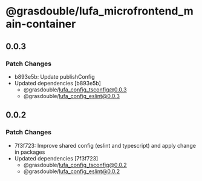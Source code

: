 # @grasdouble/lufa_microfrontend_main-container

## 0.0.3

### Patch Changes

- b893e5b: Update publishConfig
- Updated dependencies [b893e5b]
  - @grasdouble/lufa_config_tsconfig@0.0.3
  - @grasdouble/lufa_config_eslint@0.0.3

## 0.0.2

### Patch Changes

- 7f3f723: Improve shared config (eslint and typescript) and apply change in packages
- Updated dependencies [7f3f723]
  - @grasdouble/lufa_config_tsconfig@0.0.2
  - @grasdouble/lufa_config_eslint@0.0.2
